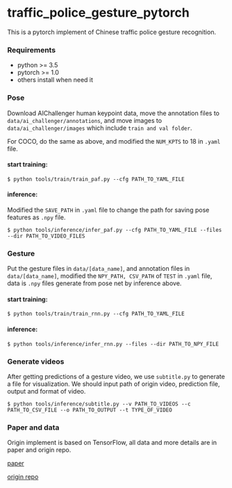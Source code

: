 # traffic_police_gesture_pytorch
This is a pytorch implement of Chinese traffic police gesture recognition.

### Requirements
* python >= 3.5
* pytorch >= 1.0
* others install when need it

### Pose
Download AIChallenger human keypoint data, move the annotation files to 
`data/ai_challenger/annotations`, and move images to `data/ai_challenger/images`
 which include `train and val folder`.

For COCO, do the same as above, and modified the `NUM_KPTS` to 18 in `.yaml` file.

#### start training:

    $ python tools/train/train_paf.py --cfg PATH_TO_YAML_FILE

#### inference:

Modified the `SAVE_PATH` in `.yaml` file to change the path for saving pose features as `.npy` file.

    $ python tools/inference/infer_paf.py --cfg PATH_TO_YAML_FILE --files --dir PATH_TO_VIDEO_FILES

### Gesture
Put the gesture files in `data/[data_name]`, and annotation files in `data/[data_name]`, modified the `NPY_PATH, CSV_PATH`
of `TEST` in `.yaml` file, data is `.npy` files generate from pose net by inference above.

#### start training:

    $ python tools/train/train_rnn.py --cfg PATH_TO_YAML_FILE

#### inference:

    $ python tools/inference/infer_rnn.py --files --dir PATH_TO_NPY_FILE

### Generate videos
After getting predictions of a gesture video, we use `subtitle.py` to generate a file for visualization.
We should input path of origin video, prediction file, output and format of video.

    $ python tools/inference/subtitle.py --v PATH_TO_VIDEOS --c PATH_TO_CSV_FILE --o PATH_TO_OUTPUT --t TYPE_OF_VIDEO

### Paper and data
Origin implement is based on TensorFlow, all data and more details are in paper and origin repo. 

[paper](https://doi.org/10.1016/j.neucom.2019.07.103)

[origin repo](https://github.com/zc402/ChineseTrafficPolicePose)
